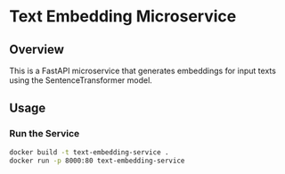 # Text Embedding Microservice

## Overview

This is a FastAPI microservice that generates embeddings for input texts using the SentenceTransformer model.

## Usage

### Run the Service

```bash
docker build -t text-embedding-service .
docker run -p 8000:80 text-embedding-service
```